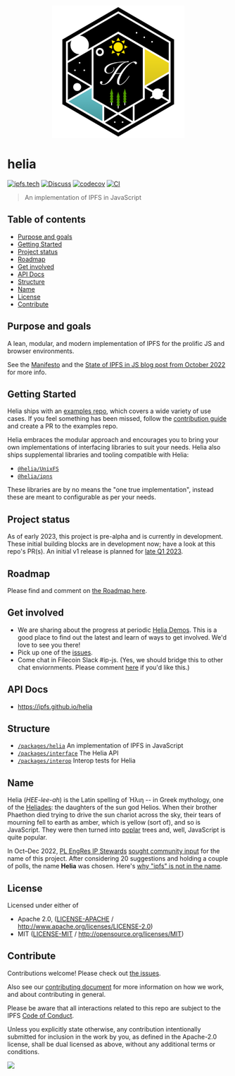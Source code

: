 <p align="center">
  <a href="https://github.com/ipfs/helia" title="Helia">
    <img src="https://raw.githubusercontent.com/ipfs/helia/main/assets/helia.png" alt="Helia logo" width="300" />
  </a>
</p>

# helia <!-- omit in toc -->

[![ipfs.tech](https://img.shields.io/badge/project-IPFS-blue.svg?style=flat-square)](https://ipfs.tech)
[![Discuss](https://img.shields.io/discourse/https/discuss.ipfs.tech/posts.svg?style=flat-square)](https://discuss.ipfs.tech)
[![codecov](https://img.shields.io/codecov/c/github/ipfs/helia.svg?style=flat-square)](https://codecov.io/gh/ipfs/helia)
[![CI](https://img.shields.io/github/actions/workflow/status/ipfs/helia/main.yml?branch=main\&style=flat-square)](https://github.com/ipfs/helia/actions/workflows/main.yml?query=branch%3Amain)

> An implementation of IPFS in JavaScript

## Table of contents <!-- omit in toc -->

- [Purpose and goals](#purpose-and-goals)
- [Getting Started](#getting-started)
- [Project status](#project-status)
- [Roadmap](#roadmap)
- [Get involved](#get-involved)
- [API Docs](#api-docs)
- [Structure](#structure)
- [Name](#name)
- [License](#license)
- [Contribute](#contribute)

## Purpose and goals

A lean, modular, and modern implementation of IPFS for the prolific JS and browser environments.

See the [Manifesto](./MANIFESTO.md) and the [State of IPFS in JS blog post from October 2022](https://blog.ipfs.tech/state-of-ipfs-in-js/) for more info.

## Getting Started

Helia ships with an [examples repo](https://github.com/ipfs-examples/helia-examples#examples), which covers a wide variety of use cases. If you feel something has been missed, follow the [contribution guide](https://github.com/ipfs-examples/helia-examples#contributing) and create a PR to the examples repo.

Helia embraces the modular approach and encourages you to bring your own implementations of interfacing libraries to suit your needs. Helia also ships supplemental libraries and tooling compatible with Helia:

- [`@helia/UnixFS`](https://github.com/ipfs/helia-unixfs)
- [`@helia/ipns`](https://github.com/ipfs/helia-ipns)

These libraries are by no means the "one true implementation", instead these are meant to configurable as per your needs.

## Project status

As of early 2023, this project is pre-alpha and is currently in development.  These initial building blocks are in development now; have a look at this repo's PR(s).  An initial v1 release is planned for [late Q1 2023](/ROADMAP.md#late-q1-march).

## Roadmap

Please find and comment on [the Roadmap here](https://github.com/ipfs/helia/issues/5).

## Get involved

* We are sharing about the progress at periodic [Helia Demos](https://lu.ma/helia).  This is a good place to find out the latest and learn of ways to get involved.  We'd love to see you there!
* Pick up one of the [issues](https://github.com/ipfs/helia/issues).
* Come chat in Filecoin Slack #ip-js.  (Yes, we should bridge this to other chat enviornments.  Please comment [here](https://github.com/ipfs/helia/issues/33) if you'd like this.)

## API Docs

- <https://ipfs.github.io/helia>

## Structure

- [`/packages/helia`](./packages/helia) An implementation of IPFS in JavaScript
- [`/packages/interface`](./packages/interface) The Helia API
- [`/packages/interop`](./packages/interop) Interop tests for Helia

## Name

Helia (*HEE-lee-ah*) is the Latin spelling of Ἡλιη -- in Greek mythology, one of the [Heliades](https://www.wikidata.org/wiki/Q12656412): the daughters of the sun god Helios. When their brother Phaethon died trying to drive the sun chariot across the sky, their tears of mourning fell to earth as amber, which is yellow (sort of), and so is JavaScript. They were then turned into [poplar](https://en.wiktionary.org/wiki/poplar) trees and, well, JavaScript is quite popular.

In Oct–Dec 2022, [PL EngRes IP Stewards](https://pl-strflt.notion.site/IP-Stewards-9b65f88602474557b5d6f644194e941f) [sought community input](https://github.com/ipfs/pomegranate/issues/3) for the name of this project. After considering 20 suggestions and holding a couple of polls, the name **Helia** was chosen. Here's [why "ipfs" is not in the name](https://github.com/ipfs/ipfs/issues/470).

## License

Licensed under either of

- Apache 2.0, ([LICENSE-APACHE](LICENSE-APACHE) / <http://www.apache.org/licenses/LICENSE-2.0>)
- MIT ([LICENSE-MIT](LICENSE-MIT) / <http://opensource.org/licenses/MIT>)

## Contribute

Contributions welcome! Please check out [the issues](https://github.com/ipfs/helia/issues).

Also see our [contributing document](https://github.com/ipfs/community/blob/master/CONTRIBUTING_JS.md) for more information on how we work, and about contributing in general.

Please be aware that all interactions related to this repo are subject to the IPFS [Code of Conduct](https://github.com/ipfs/community/blob/master/code-of-conduct.md).

Unless you explicitly state otherwise, any contribution intentionally submitted for inclusion in the work by you, as defined in the Apache-2.0 license, shall be dual licensed as above, without any additional terms or conditions.

[![](https://cdn.rawgit.com/jbenet/contribute-ipfs-gif/master/img/contribute.gif)](https://github.com/ipfs/community/blob/master/CONTRIBUTING.md)
